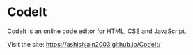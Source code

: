 # CodeIt

CodeIt is an online code editor for HTML, CSS and JavaScript.

Visit the site: https://ashishjain2003.github.io/CodeIt/
